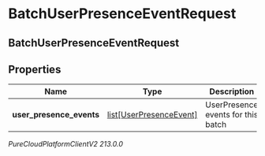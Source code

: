 # BatchUserPresenceEventRequest

## BatchUserPresenceEventRequest

## Properties

|Name | Type | Description | Notes|
|------------ | ------------- | ------------- | -------------|
| **user_presence_events** | [list[UserPresenceEvent]](UserPresenceEvent) | UserPresence events for this batch | [optional] |



_PureCloudPlatformClientV2 213.0.0_
